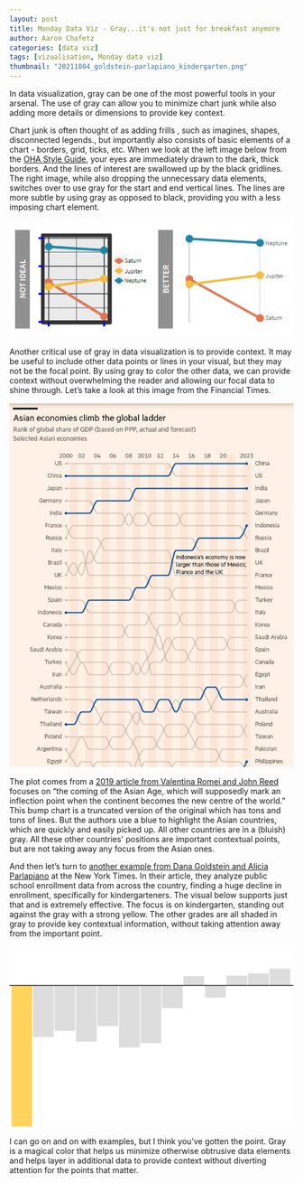 ```yaml
---
layout: post
title: Monday Data Viz - Gray...it's not just for breakfast anymore
author: Aaron Chafetz
categories: [data viz]
tags: [vizualisation, Monday data viz]
thumbnail: "20211004_goldstein-parlapiano_kindergarten.png"
---
```


In data visualization, gray can be one of the most powerful tools in your arsenal. The use of gray can allow you to minimize chart junk while also adding more details or dimensions to provide key context. 

Chart junk is often thought of as adding frills , such as imagines, shapes, disconnected legends., but importantly also consists of basic elements of a chart - borders, grid, ticks, etc. When we look at the left image below from the [OHA Style Guide](https://issuu.com/achafetz/docs/oha_styleguide), your eyes are immediately drawn to the dark, thick borders. And the lines of interest are swallowed up by the black gridlines. The right image, while also dropping the unnecessary data elements, switches over to use gray for the start and end vertical lines. The lines are more subtle by using gray as opposed to black, providing you with a less imposing chart element.

![thick border and grid](/assets/img/posts/20211004_chafetz-essam_chartjunk.png)

Another critical use of gray in data visualization is to provide context. It may be useful to include other data points or lines in your visual, but they may not be the focal point. By using gray to color the other data, we can provide context without overwhelming the reader and allowing our focal data to shine through. Let’s take a look at this image from the Financial Times. 

![bump chart with asian countries highlighted others gray](/assets/img/posts/20211004_romei-reed_bump-chart.png)

The plot comes from a [2019 article from Valentina Romei and John Reed](https://www.ft.com/content/520cb6f6-2958-11e9-a5ab-ff8ef2b976c7) focuses on “the coming of the Asian Age, which will supposedly mark an inflection point when the continent becomes the new centre of the world.” This bump chart is a truncated version of the original which has tons and tons of lines. But the authors use a blue to highlight the Asian countries, which are quickly and easily picked up. All other countries are in a (bluish) gray. All these other countries' positions are important contextual points, but are not taking away any focus from the Asian ones.

And then let’s turn to [another example from Dana Goldstein and Alicia Parlapiano](https://www.nytimes.com/2021/08/07/us/covid-kindergarten-enrollment.html) at the New York Times. In their article, they analyze public school enrollment data from across the country, finding a huge decline in enrollment, specifically for kindergarteners. The visual below supports just that and is extremely effective. The focus is on kindergarten, standing out against the gray with a strong yellow. The other grades are all shaded in gray to provide key contextual information, without taking attention away from the important point.

![offet bar plot](/assets/img/posts/20211004_goldstein-parlapiano_kindergarten.png)

I can go on and on with examples, but I think you’ve gotten the point. Gray is a magical color that helps us minimize otherwise obtrusive data elements and helps layer in additional data to provide context without diverting attention for the points that matter.
